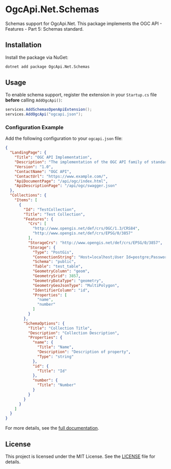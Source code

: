 # OgcApi.Net.Schemas

Schemas support for OgcApi.Net. This package implements the OGC API - Features - Part 5: Schemas standard.

## Installation
Install the package via NuGet:
```bash
dotnet add package OgcApi.Net.Schemas
```

## Usage
To enable schema support, register the extension in your `Startup.cs` file **before** calling `AddOgcApi()`:
```csharp
services.AddSchemasOpenApiExtension();
services.AddOgcApi("ogcapi.json");
```

### Configuration Example
Add the following configuration to your `ogcapi.json` file:
```json
{
  "LandingPage": {
    "Title": "OGC API Implementation",
    "Description": "The implementation of the OGC API family of standards that being developed to make it easy for anyone to provide geospatial data to the web",
    "Version": "1.0",
    "ContactName": "OGC API",
    "ContactUrl": "https://www.example.com/",
    "ApiDocumentPage": "/api/ogc/index.html",
    "ApiDescriptionPage": "/api/ogc/swagger.json"
  },
  "Collections": {
    "Items": [
	  {
	    "Id": "TestCollection",
	    "Title": "Test Collection",
	    "Features": {
	  	  "Crs": [
	  	    "http://www.opengis.net/def/crs/OGC/1.3/CRS84",
	  	    "http://www.opengis.net/def/crs/EPSG/0/3857"
	  	  ],
	  	  "StorageCrs": "http://www.opengis.net/def/crs/EPSG/0/3857",
	  	  "Storage": {
	  	    "Type": "PostGis",
	  	    "ConnectionString": "Host=localhost;User Id=postgre;Password=myStrongP@ssword;Database=Tests;Port=5432;",
	  	    "Schema": "public",
	  	    "Table": "test_table",
	  	    "GeometryColumn": "geom",
	  	    "GeometrySrid": 3857,
	  	    "GeometryDataType": "geometry",
	  	    "GeometryGeoJsonType": "MultiPolygon",
	  	    "IdentifierColumn": "id",
	  	    "Properties": [
	  	  	  "name",
	  	  	  "number"
	  	    ]
	  	  }
	    },
	    "SchemaOptions": {
	  	  "Title": "Collection Title",
	  	  "Description": "Collection Description",
	  	  "Properties": {
	  	    "name": {
	  	  	  "Title": "Name",
	  	  	  "Description": "Description of property",
	  	  	  "Type": "string"
	  	    },
	  	    "id": {
	  	  	  "Title": "Id"
	  	    },
	  	    "number": {
	  	  	  "Title": "Number"
	  	    }
	  	  }
	    }
	  }
    ]
  }
}
```

For more details, see the [full documentation](https://sam-is.github.io/OgcApi.Net/schemas).

## License
This project is licensed under the MIT License. See the [LICENSE](https://github.com/sam-is/OgcApi.Net/blob/main/LICENSE) file for details.